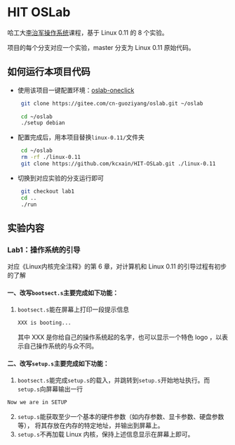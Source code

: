 # HIT OSLab

哈工大[李治军操作系统](https://www.bilibili.com/video/av17036347)课程，基于 Linux 0.11 的 8 个实验。

项目的每个分支对应一个实验，master 分支为 Linux 0.11 原始代码。

## 如何运行本项目代码

- 使用该项目一键配置环境：[oslab-oneclick](https://github.com/CN-GuoZiyang/oslab-oneclick)
   ```bash
    git clone https://gitee.com/cn-guoziyang/oslab.git ~/oslab
    
    cd ~/oslab
    ./setup debian
   ```
- 配置完成后，用本项目替换`linux-0.11/`文件夹
   ```bash
    cd ~/oslab
    rm -rf ./linux-0.11
    git clone https://github.com/kcxain/HIT-OSLab.git ./linux-0.11
   ```
- 切换到对应实验的分支运行即可
   ```bash
    git checkout lab1
    cd ..
    ./run
   ```

## 实验内容

### Lab1：操作系统的引导
对应《Linux内核完全注释》的第 6 章，对计算机和 Linux 0.11 的引导过程有初步的了解
#### 一、改写`bootsect.s`主要完成如下功能：
1. `bootsect.s`能在屏幕上打印一段提示信息
    ```bash
    XXX is booting...
    ```
    其中 XXX 是你给自己的操作系统起的名字，也可以显示一个特色 logo ，以表示自己操作系统的与众不同。

#### 二、改写`setup.s`主要完成如下功能：
1. `bootsect.s`能完成`setup.s`的载入，并跳转到`setup.s`开始地址执行。而`setup.s`向屏幕输出一行
```bash
Now we are in SETUP
```
2. `setup.s`能获取至少一个基本的硬件参数（如内存参数、显卡参数、硬盘参数等）， 将其存放在内存的特定地址，并输出到屏幕上。
3. `setup.s`不再加载 Linux 内核，保持上述信息显示在屏幕上即可。